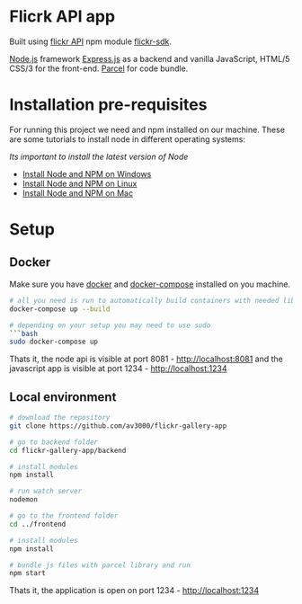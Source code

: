 # Flicrk API app

Built using [flickr API](https://www.flickr.com/services/api/) npm module [flickr-sdk](https://www.npmjs.com/package/flickr-sdk).

[Node.js](https://nodejs.org/en/) framework [Express.js](https://expressjs.com/) as a backend and vanilla JavaScript, HTML/5 CSS/3 for the front-end.
[Parcel](https://parceljs.org/) for code bundle.

# Installation pre-requisites

For running this project we need and npm installed on our machine. These are some tutorials to install node in different operating systems:

_Its important to install the latest version of Node_

- [Install Node and NPM on Windows](https://www.youtube.com/watch?v=8ODS6RM6x7g)
- [Install Node and NPM on Linux](https://www.youtube.com/watch?v=yUdHk-Dk_BY)
- [Install Node and NPM on Mac](https://www.youtube.com/watch?v=Imj8PgG3bZU)

# Setup

## Docker

Make sure you have [docker](https://docs.docker.com/install/) and [docker-compose](https://docs.docker.com/compose/install/) installed on you machine.

````bash
# all you need is run to automatically build containers with needed libraries/modules and settings
docker-compose up --build

# depending on your setup you may need to use sudo
```bash
sudo docker-compose up
````

Thats it, the node api is visible at port 8081 - [http://localhost:8081](http://localhost:8081)
and the javascript app is visible at port 1234 - [http://localhost:1234](http://localhost:1234)

## Local environment

```bash
# download the repository
git clone https://github.com/av3000/flickr-gallery-app

# go to backend folder
cd flickr-gallery-app/backend

# install modules
npm install

# run watch server
nodemon

# go to the frontend folder
cd ../frontend

# install modules
npm install

# bundle js files with parcel library and run
npm start
```

Thats it, the application is open on port 1234 - [http://localhost:1234](http://localhost:1234)
